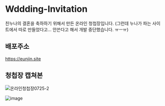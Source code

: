 # Wddding-Invitation

친누나의 결혼을 축하하기 위해서 만든 온라인 청첩장입니다.
(그런데 누나가 파는 사이트에서 따로 만들었다고... 안쓴다고 해서 개발 중단했습니다. ㅠㅡㅠ)

## 배포주소
https://eunjin.site

## 청첩장 캡쳐본

![온라인청첩장0725-2](https://github.com/wish9/Wddding-Invitation/assets/120456261/2f6338b8-052c-44bd-9c55-0141033673a1)

![image](https://github.com/wish9/Wddding-Invitation/assets/120456261/a16d86f9-3bed-4265-83d6-7ceba6717281)
